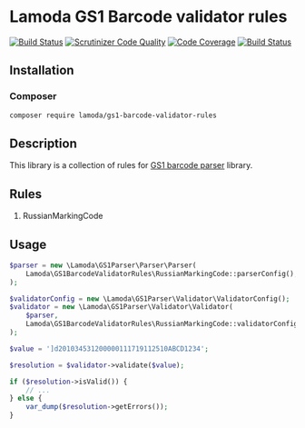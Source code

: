 Lamoda GS1 Barcode validator rules
==================================

[![Build Status](https://travis-ci.org/lamoda/gs1-barcode-validator-rules.svg?branch=master)](https://travis-ci.org/lamoda/gs1-barcode-validator-rules)
[![Scrutinizer Code Quality](https://scrutinizer-ci.com/g/lamoda/gs1-barcode-validator-rules/badges/quality-score.png?b=master)](https://scrutinizer-ci.com/g/lamoda/gs1-barcode-validator-rules/?branch=master)
[![Code Coverage](https://scrutinizer-ci.com/g/lamoda/gs1-barcode-validator-rules/badges/coverage.png?b=master)](https://scrutinizer-ci.com/g/lamoda/gs1-barcode-validator-rules/?branch=master)
[![Build Status](https://scrutinizer-ci.com/g/lamoda/gs1-barcode-validator-rules/badges/build.png?b=master)](https://scrutinizer-ci.com/g/lamoda/gs1-barcode-validator-rules/build-status/master)

## Installation

### Composer

```sh
composer require lamoda/gs1-barcode-validator-rules
```

## Description

This library is a collection of rules for [GS1 barcode parser](https://github.com/lamoda/gs1-barcode-parser) library.

## Rules
1. RussianMarkingCode

## Usage

```php
$parser = new \Lamoda\GS1Parser\Parser\Parser(
    Lamoda\GS1BarcodeValidatorRules\RussianMarkingCode::parserConfig();
);

$validatorConfig = new \Lamoda\GS1Parser\Validator\ValidatorConfig();
$validator = new \Lamoda\GS1Parser\Validator\Validator(
    $parser, 
    Lamoda\GS1BarcodeValidatorRules\RussianMarkingCode::validatorConfig()
);

$value = ']d201034531200000111719112510ABCD1234';

$resolution = $validator->validate($value);

if ($resolution->isValid()) {
    // ...
} else {
    var_dump($resolution->getErrors());
}
```
